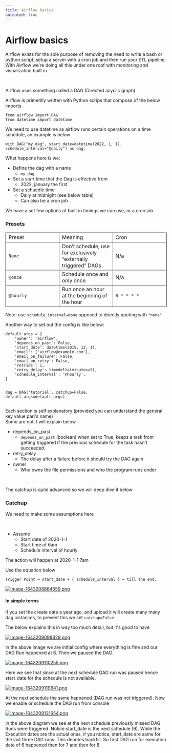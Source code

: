```yaml
---
title: Airflow basics
outdated: true
---
```

# Airflow basics

<p id="bkmrk-airflow-exists-for-t">Airflow exists for the sole purpose of removing the need to write a bash or python script, setup a server with a cron job and then run your ETL pipeline. With Airflow we're doing all this under one roof with monitoring and visualization built in.</p>
<p id="bkmrk-%C2%A0"> </p>
<p id="bkmrk-airflow-uses-somethi">Airflow uses something called a DAG (Directed acyclic graph) </p>
<p id="bkmrk-airflow-is-primerill">Airflow is primerilly written with Python scrips that compose of the below imports </p>
<pre id="bkmrk-from-airflow-import-"><code class="language-Python">from airflow import DAG
from datetime import datetime</code></pre>
<p id="bkmrk-we-need-to-use-datet">We need to use datetime as airflow runs certain operations on a time schedule, an example is below</p>
<pre id="bkmrk-with-dag%28%22my_dag%22%2C-s"><code class="language-Python">with DAG("my_dag", start_date=datetime(2022, 1, 1), schedule_interval="@daily") as dag:</code></pre>
<p id="bkmrk-what-happens-here-is">What happens here is we:</p>
<ul id="bkmrk-define-the-dag-with-">
<li>Define the dag with a name
<ul>
<li><code>my_dag</code></li>
</ul>
</li>
<li>Set a start time that the Dag is effective from
<ul>
<li>2022, january the first</li>
</ul>
</li>
<li>Set a schuedle time
<ul>
<li>Daily at midnight (see below table)</li>
<li>Can also be a cron job</li>
</ul>
</li>
</ul>
<p id="bkmrk-we-have-a-set-few-op">We have a set few options of built in timings we can use, or a cron job.</p>
<h3 id="bkmrk-presets">Presets</h3>
<table id="bkmrk-preset-meaning-cron-" style="border-collapse: collapse; width: 100%; height: 232px;" border="1">
<tbody>
<tr style="height: 29px;">
<td style="width: 33.3333%; height: 29px;">Preset</td>
<td style="width: 33.3333%; height: 29px;">Meaning</td>
<td style="width: 33.3333%; height: 29px;">Cron</td>
</tr>
<tr style="height: 29px;">
<td style="width: 33.3333%; height: 29px;"><code>None</code></td>
<td style="width: 33.3333%; height: 29px;">Don’t schedule, use for exclusively “externally triggered” DAGs</td>
<td style="width: 33.3333%; height: 29px;">N/a</td>
</tr>
<tr style="height: 29px;">
<td style="width: 33.3333%; height: 29px;"><code>@once</code></td>
<td style="width: 33.3333%; height: 29px;">Schedule once and only once</td>
<td style="width: 33.3333%; height: 29px;">N/a</td>
</tr>
<tr style="height: 29px;">
<td style="width: 33.3333%; height: 29px;"><code>@hourly</code></td>
<td style="width: 33.3333%; height: 29px;">Run once an hour at the beginning of the hour</td>
<td style="width: 33.3333%;"><code class="docutils literal notranslate"><span class="pre">0</span> <span class="pre">*</span> <span class="pre">*</span> <span class="pre">*</span> <span class="pre">*</span></code></td>
</tr>
<tr style="height: 29px;">
<td style="width: 33.3333%; height: 29px;"><code>@daily</code></td>
<td style="width: 33.3333%;">Run once a day at midnight</td>
<td style="width: 33.3333%;"><code class="docutils literal notranslate"><span class="pre">0</span> <span class="pre">0</span> <span class="pre">*</span> <span class="pre">*</span> <span class="pre">*</span></code></td>
</tr>
<tr style="height: 29px;">
<td style="width: 33.3333%; height: 29px;"><code>@weekly</code></td>
<td style="width: 33.3333%;">Run once a week at midnight on Sunday morning</td>
<td style="width: 33.3333%;"><code class="docutils literal notranslate"><span class="pre">0</span> <span class="pre">0</span> <span class="pre">*</span> <span class="pre">*</span> <span class="pre">0</span></code></td>
</tr>
<tr style="height: 29px;">
<td style="width: 33.3333%; height: 29px;"><code>@monthly</code></td>
<td style="width: 33.3333%;">Run once a month at midnight of the first day of the month</td>
<td style="width: 33.3333%;"><code class="docutils literal notranslate"><span class="pre">0</span> <span class="pre">0</span> <span class="pre">1</span> <span class="pre">*</span> <span class="pre">*</span></code></td>
</tr>
<tr style="height: 29px;">
<td style="width: 33.3333%; height: 29px;"><code>@yearly</code></td>
<td style="width: 33.3333%;">Run once a year at midnight of January 1</td>
<td style="width: 33.3333%; height: 29px;">
<div>
<table class="docutils" border="1">
<tbody valign="top">
<tr class="row-even">
<td><code class="docutils literal notranslate"><span class="pre">0</span> <span class="pre">0</span> <span class="pre">1</span> <span class="pre">1</span> <span class="pre">*</span></code></td>
</tr>
</tbody>
</table>
</div>
</td>
</tr>
</tbody>
</table>
<p id="bkmrk-note%3A-use-schedule_i">Note: use <code>schedule_interval=None</code> opposed to directly quoting with <code>"none"</code></p>
<p id="bkmrk-another-way-to-set-o">Another way to set out the config is like below:</p>
<pre id="bkmrk-default_args-%3D-%7B-%27ow"><code class="language-Python">default_args = {
    'owner': 'airflow',
    'depends_on_past': False,
    'start_date': datetime(2015, 12, 1),
    'email': ['airflow@example.com'],
    'email_on_failure': False,
    'email_on_retry': False,
    'retries': 1,
    'retry_delay': timedelta(minutes=5),
    'schedule_interval': '@hourly',
}

dag = DAG('tutorial', catchup=False, default_args=default_args)</code></pre>
<p id="bkmrk-each-section-is-self">Each section is self explanatory (provided you can understand the general key value pari's name)<br>Some are not, I will explain below</p>
<ul id="bkmrk-depends_on_past-depe">
<li>depends_on_past
<ul>
<li>
<code>depends_on_past</code> (boolean) when set to True, keeps a task from getting triggered if the previous schedule for the task hasn’t succeeded.</li>
</ul>
</li>
<li>retry_delay
<ul>
<li>The delay after a failure before it should try the DAG again</li>
</ul>
</li>
<li>owner
<ul>
<li>Who owns the file permissions and who the program runs under</li>
</ul>
</li>
</ul>
<p id="bkmrk-%C2%A0-0"> </p>
<p id="bkmrk-the-catchup-is-quite">The catchup is quite advanced so we will deep dive it below</p>
<h3 id="bkmrk-catchup">Catchup</h3>
<p id="bkmrk-we-need-to-make-some">We need to make some assumptions here</p>
<p id="bkmrk-%C2%A0-1"> </p>
<ul id="bkmrk-assume-start-date-of">
<li>Assume
<ul>
<li>Start date of 2020-1-1</li>
<li>Start time of 6am</li>
<li>Schedule interval of hourly</li>
</ul>
</li>
</ul>
<p id="bkmrk-the-action-will-happ">The action will happen at 2020-1-1 7am</p>
<p id="bkmrk-use-the-equation-bel">Use the equation below</p>
<pre id="bkmrk-trigger-point-%E2%86%92-star"><code class="language-Python">Trigger Point → start_date + { schedule_interval } → till the end.</code></pre>
<p id="bkmrk-"><a href="https://bookstack.breadnet.co.uk/uploads/images/gallery/2022-01/iTU5rn2xNXtTTsvD-image-1643208864559.png" target="_blank" rel="noopener"><img src="https://bookstack.breadnet.co.uk/uploads/images/gallery/2022-01/scaled-1680-/iTU5rn2xNXtTTsvD-image-1643208864559.png" alt="image-1643208864559.png"></a></p>
<h4 id="bkmrk-%C2%A0-2">In simple terms</h4>
<p id="bkmrk-if-you-set-the-creat">If you set the create date a year ago, and upload it will create many many dag instances, to prevent this we set <code>catchup=False</code> </p>
<p id="bkmrk-the-below-explains-t">The below explains this in way too much detail, but it's good to have</p>
<p id="bkmrk--0"><a href="https://bookstack.breadnet.co.uk/uploads/images/gallery/2022-01/PULQzUkrTZW7aniq-image-1643209098829.png" target="_blank" rel="noopener"><img src="https://bookstack.breadnet.co.uk/uploads/images/gallery/2022-01/scaled-1680-/PULQzUkrTZW7aniq-image-1643209098829.png" alt="image-1643209098829.png"></a></p>
<p id="bkmrk-in-the-above-image-w" class="hk hl dp hm b hn ho hp hq hr hs ht hu hv hw hx hy hz ia ib ic id ie if ig ih dh em" data-selectable-paragraph="">In the above image we are initial config where everything is fine and our DAG Run happened at 6. Then we paused the DAG.</p>
<p id="bkmrk--1"><a href="https://bookstack.breadnet.co.uk/uploads/images/gallery/2022-01/dLOpUfxrWflaGAWU-image-1643209110255.png" target="_blank" rel="noopener"><img src="https://bookstack.breadnet.co.uk/uploads/images/gallery/2022-01/scaled-1680-/dLOpUfxrWflaGAWU-image-1643209110255.png" alt="image-1643209110255.png"></a></p>
<p id="bkmrk-here-we-see-that-sin" class="hk hl dp hm b hn ho hp hq hr hs ht hu hv hw hx hy hz ia ib ic id ie if ig ih dh em" data-selectable-paragraph="">Here we see that since at the next schedule DAG run was paused hence start_date for the schedule is not available.</p>
<p id="bkmrk--2"><a href="https://bookstack.breadnet.co.uk/uploads/images/gallery/2022-01/wBAPtN6LZ09KCAt7-image-1643209119641.png" target="_blank" rel="noopener"><img src="https://bookstack.breadnet.co.uk/uploads/images/gallery/2022-01/scaled-1680-/wBAPtN6LZ09KCAt7-image-1643209119641.png" alt="image-1643209119641.png"></a></p>
<p id="bkmrk-at-the-next-schedule" class="hk hl dp hm b hn ho hp hq hr hs ht hu hv hw hx hy hz ia ib ic id ie if ig ih dh em" data-selectable-paragraph="">At the next schedule the same happened (DAG run was not triggered). Now we enable or schedule the DAG run from console</p>
<p id="bkmrk--3"><a href="https://bookstack.breadnet.co.uk/uploads/images/gallery/2022-01/pMwlmxAqTVobvGaB-image-1643209131654.png" target="_blank" rel="noopener"><img src="https://bookstack.breadnet.co.uk/uploads/images/gallery/2022-01/scaled-1680-/pMwlmxAqTVobvGaB-image-1643209131654.png" alt="image-1643209131654.png"></a></p>
<p id="bkmrk-in-the-above-diagram" class="hk hl dp hm b hn ho hp hq hr hs ht hu hv hw hx hy hz ia ib ic id ie if ig ih dh em" data-selectable-paragraph="">In the above diagram we see at the next schedule previously missed DAG Runs were triggered. Notice start_date is the next schedule (9). While the Execution dates are the actual ones, if you notice, start_date are same for the last three DAG runs. This denotes backfill. So first DAG run for execution date of 6 happened then for 7 and then for 8.</p>
<p id="bkmrk-%C2%A0-4" class="hk hl dp hm b hn ho hp hq hr hs ht hu hv hw hx hy hz ia ib ic id ie if ig ih dh em" data-selectable-paragraph=""> </p>
<p id="bkmrk-%C2%A0-5" class="hk hl dp hm b hn ho hp hq hr hs ht hu hv hw hx hy hz ia ib ic id ie if ig ih dh em" data-selectable-paragraph=""> </p>
<p id="bkmrk-%C2%A0-6"> </p>